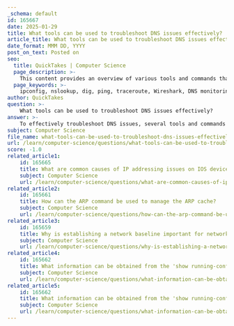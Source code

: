 ```yaml
---
_schema: default
id: 165667
date: 2025-01-29
title: What tools can be used to troubleshoot DNS issues effectively?
article_title: What tools can be used to troubleshoot DNS issues effectively?
date_format: MMM DD, YYYY
post_on_text: Posted on
seo:
  title: QuickTakes | Computer Science
  page_description: >-
    This content provides an overview of various tools and commands that can be utilized to troubleshoot DNS issues effectively, including ipconfig, nslookup, dig, and more.
  page_keywords: >-
    ipconfig, nslookup, dig, ping, traceroute, Wireshark, DNS monitoring, DNS troubleshooting, network analysis, browser developer tools
author: QuickTakes
question: >-
    What tools can be used to troubleshoot DNS issues effectively?
answer: >-
    To effectively troubleshoot DNS issues, several tools and commands can be utilized. Here are the most common and useful ones:\n\n1. **ipconfig /all**: This command is used on Windows systems to display all current TCP/IP network configuration values. It provides information about the DNS servers being used, which is essential for diagnosing DNS-related problems. By checking the output, you can verify if the correct DNS server is configured.\n\n2. **nslookup**: This command allows users to query DNS records manually. It can be used to check if a specific domain name resolves correctly to an IP address. Additionally, it can help identify issues with DNS records by providing detailed information about the DNS response.\n\n3. **dig**: Similar to `nslookup`, the `dig` command (Domain Information Groper) is a powerful tool available on Unix/Linux systems. It provides detailed information about DNS queries and responses, making it easier to diagnose DNS issues.\n\n4. **ping**: While primarily used to test connectivity, the `ping` command can also help verify if a domain name resolves to an IP address. If the ping command fails to resolve the domain name, it indicates a potential DNS issue.\n\n5. **traceroute (or tracert on Windows)**: This command helps identify the path packets take to reach a destination. If there are DNS issues, it may show where the resolution fails, helping to pinpoint the problem.\n\n6. **Wireshark**: This network protocol analyzer can capture and analyze DNS traffic. By examining the DNS queries and responses, you can identify issues such as timeouts, incorrect responses, or misconfigured DNS servers.\n\n7. **DNS Performance Monitoring Tools**: Various tools are available that can monitor DNS performance and availability, providing insights into DNS resolution times and potential outages.\n\n8. **Browser Developer Tools**: Most modern web browsers come with built-in developer tools that can help diagnose DNS issues. The network tab can show DNS resolution times and errors.\n\nBy using these tools in combination, you can effectively diagnose and resolve DNS issues, ensuring proper domain name resolution and network functionality.
subject: Computer Science
file_name: what-tools-can-be-used-to-troubleshoot-dns-issues-effectively.md
url: /learn/computer-science/questions/what-tools-can-be-used-to-troubleshoot-dns-issues-effectively
score: -1.0
related_article1:
    id: 165665
    title: What are common causes of IP addressing issues on IOS devices?
    subject: Computer Science
    url: /learn/computer-science/questions/what-are-common-causes-of-ip-addressing-issues-on-ios-devices
related_article2:
    id: 165661
    title: How can the ARP command be used to manage the ARP cache?
    subject: Computer Science
    url: /learn/computer-science/questions/how-can-the-arp-command-be-used-to-manage-the-arp-cache
related_article3:
    id: 165659
    title: Why is establishing a network baseline important for network management?
    subject: Computer Science
    url: /learn/computer-science/questions/why-is-establishing-a-network-baseline-important-for-network-management
related_article4:
    id: 165662
    title: What information can be obtained from the 'show running-config' command?
    subject: Computer Science
    url: /learn/computer-science/questions/what-information-can-be-obtained-from-the-show-runningconfig-command
related_article5:
    id: 165662
    title: What information can be obtained from the 'show running-config' command?
    subject: Computer Science
    url: /learn/computer-science/questions/what-information-can-be-obtained-from-the-show-runningconfig-command
---
```


&nbsp;